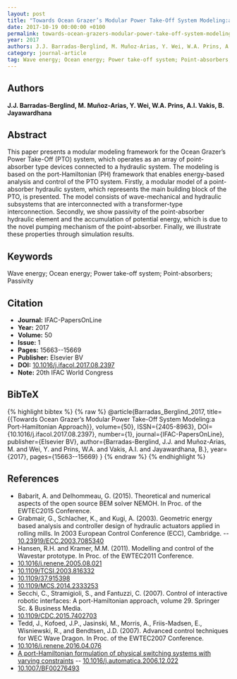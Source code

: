 ```yaml
---
layout: post
title: "Towards Ocean Grazer’s Modular Power Take-Off System Modeling:a Port-Hamiltonian Approach"
date: 2017-10-19 00:00:00 +0100
permalink: towards-ocean-grazers-modular-power-take-off-system-modeling-a-port-hamiltonian-approach
year: 2017
authors: J.J. Barradas-Berglind, M. Muñoz-Arias, Y. Wei, W.A. Prins, A.I. Vakis, B. Jayawardhana
category: journal-article
tag: Wave energy; Ocean energy; Power take-off system; Point-absorbers; Passivity
---
```

 
## Authors
**J.J. Barradas-Berglind, M. Muñoz-Arias, Y. Wei, W.A. Prins, A.I. Vakis, B. Jayawardhana**
 
## Abstract
This paper presents a modular modeling framework for the Ocean Grazer’s Power Take-Off (PTO) system, which operates as an array of point-absorber type devices connected to a hydraulic system. The modeling is based on the port-Hamiltonian (PH) framework that enables energy-based analysis and control of the PTO system. Firstly, a modular model of a point-absorber hydraulic system, which represents the main building block of the PTO, is presented. The model consists of wave-mechanical and hydraulic subsystems that are interconnected with a transformer-type interconnection. Secondly, we show passivity of the point-absorber hydraulic element and the accumulation of potential energy, which is due to the novel pumping mechanism of the point-absorber. Finally, we illustrate these properties through simulation results.
 
## Keywords
Wave energy; Ocean energy; Power take-off system; Point-absorbers; Passivity
 
## Citation
- **Journal:** IFAC-PapersOnLine
- **Year:** 2017
- **Volume:** 50
- **Issue:** 1
- **Pages:** 15663--15669
- **Publisher:** Elsevier BV
- **DOI:** [10.1016/j.ifacol.2017.08.2397](https://doi.org/10.1016/j.ifacol.2017.08.2397)
- **Note:** 20th IFAC World Congress
 
## BibTeX
{% highlight bibtex %}
{% raw %}
@article{Barradas_Berglind_2017,
  title={{Towards Ocean Grazer’s Modular Power Take-Off System Modeling:a Port-Hamiltonian Approach}},
  volume={50},
  ISSN={2405-8963},
  DOI={10.1016/j.ifacol.2017.08.2397},
  number={1},
  journal={IFAC-PapersOnLine},
  publisher={Elsevier BV},
  author={Barradas-Berglind, J.J. and Muñoz-Arias, M. and Wei, Y. and Prins, W.A. and Vakis, A.I. and Jayawardhana, B.},
  year={2017},
  pages={15663--15669}
}
{% endraw %}
{% endhighlight %}
 
## References
- Babarit, A. and Delhommeau, G. (2015). Theoretical and numerical aspects of the open source BEM solver NEMOH. In Proc. of the EWTEC2015 Conference.
- Grabmair, G., Schlacher, K., and Kugi, A. (2003). Geometric energy based analysis and controller design of hydraulic actuators applied in rolling mills. In 2003 European Control Conference (ECC), Cambridge. -- [10.23919/ECC.2003.7085340](https://doi.org/10.23919/ECC.2003.7085340)
- Hansen, R.H. and Kramer, M.M. (2011). Modelling and control of the Wavestar prototype. In Proc. of the EWTEC2011 Conference.
- [10.1016/j.renene.2005.08.021](https://doi.org/10.1016/j.renene.2005.08.021)
- [10.1109/TCSI.2003.816332](https://doi.org/10.1109/TCSI.2003.816332)
- [10.1109/37.915398](https://doi.org/10.1109/37.915398)
- [10.1109/MCS.2014.2333253](https://doi.org/10.1109/MCS.2014.2333253)
- Secchi, C., Stramigioli, S., and Fantuzzi, C. (2007). Control of interactive robotic interfaces: A port-Hamiltonian approach, volume 29. Springer Sc. & Business Media.
- [10.1109/CDC.2015.7402703](https://doi.org/10.1109/CDC.2015.7402703)
- Tedd, J., Kofoed, J.P., Jasinski, M., Morris, A., Friis-Madsen, E., Wisniewski, R., and Bendtsen, J.D. (2007). Advanced control techniques for WEC Wave Dragon. In Proc. of the EWTEC2007 Conference.
- [10.1016/j.renene.2016.04.076](https://doi.org/10.1016/j.renene.2016.04.076)
- [A port-Hamiltonian formulation of physical switching systems with varying constraints](a-port-hamiltonian-formulation-of-physical-switching-systems-with-varying-constraints) -- [10.1016/j.automatica.2006.12.022](https://doi.org/10.1016/j.automatica.2006.12.022)
- [10.1007/BF00276493](https://doi.org/10.1007/BF00276493)

